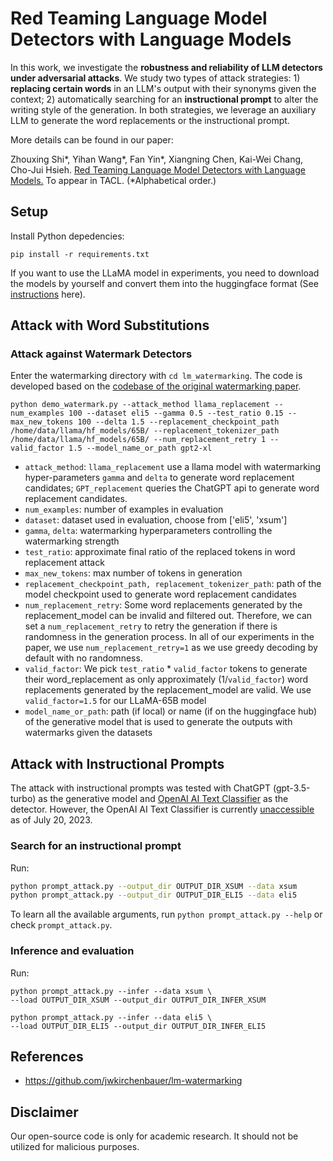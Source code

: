 Red Teaming Language Model Detectors with Language Models
===================

In this work, we investigate the **robustness and reliability of LLM detectors under adversarial attacks**. We study two types of attack strategies: 1) **replacing certain words** in an LLM's output with their synonyms given the context; 2) automatically searching for an **instructional prompt** to alter the writing style of the generation. In both strategies, we leverage an auxiliary LLM to generate the word replacements or the instructional prompt.

More details can be found in our paper:

Zhouxing Shi*, Yihan Wang*, Fan Yin*, Xiangning Chen, Kai-Wei Chang, Cho-Jui Hsieh.
[Red Teaming Language Model Detectors with Language Models.](https://arxiv.org/abs/2305.19713) To appear in TACL. (*Alphabetical order.)

## Setup

Install Python depedencies:
```
pip install -r requirements.txt
```

If you want to use the LLaMA model in experiments, you need to download the models by yourself and convert them into the huggingface format (See [instructions](https://huggingface.co/docs/transformers/main/model_doc/llama) here).

## Attack with Word Substitutions

### Attack against Watermark Detectors

Enter the watermarking directory with `cd lm_watermarking`.
The code is developed based on the [codebase of the original watermarking paper](https://github.com/arpytanshu/llm-watermark).

```
python demo_watermark.py --attack_method llama_replacement --num_examples 100 --dataset eli5 --gamma 0.5 --test_ratio 0.15 --max_new_tokens 100 --delta 1.5 --replacement_checkpoint_path /home/data/llama/hf_models/65B/ --replacement_tokenizer_path /home/data/llama/hf_models/65B/ --num_replacement_retry 1 --valid_factor 1.5 --model_name_or_path gpt2-xl
```
- `attack_method`: `llama_replacement` use a llama model with watermarking hyper-parameters `gamma` and `delta` to generate word replacement candidates; `GPT_replacement` queries the ChatGPT api to generate word replacement candidates.
- `num_examples`: number of examples in evaluation
- `dataset`: dataset used in evaluation, choose from ['eli5', 'xsum']
- `gamma`, `delta`: watermarking hyperparameters controlling the watermarking strength
- `test_ratio`: approximate final ratio of the replaced tokens in word replacement attack
- `max_new_tokens`: max number of tokens in generation
- `replacement_checkpoint_path, replacement_tokenizer_path`: path of the model checkpoint used to generate word replacement candidates
- `num_replacement_retry`: Some word replacements generated by the replacement_model can be invalid and filtered out. Therefore, we can set a `num_replacement_retry` to retry the generation if there is randomness in the generation process. In all of our experiments in the paper, we use `num_replacement_retry=1` as we use greedy decoding by default with no randomness.
- `valid_factor`: We pick `test_ratio` * `valid_factor` tokens to generate their word_replacement as only approximately (1/`valid_factor`) word replacements generated by the replacement_model are valid. We use `valid_factor=1.5` for our LLaMA-65B model
- `model_name_or_path`: path (if local) or name (if on the huggingface hub) of the generative model that is used to generate the outputs with watermarks given the datasets

## Attack with Instructional Prompts

The attack with instructional prompts was tested with
ChatGPT (gpt-3.5-turbo) as the generative model
and [OpenAI AI Text Classifier](https://openai.com/blog/new-ai-classifier-for-indicating-ai-written-text)
as the detector.
However, the OpenAI AI Text Classifier is currently
[unaccessible](https://openai.com/blog/new-ai-classifier-for-indicating-ai-written-text/#:~:text=the%20AI%20classifier%20is%20no%20longer%20available)
as of July 20, 2023.

### Search for an instructional prompt

Run:
```bash
python prompt_attack.py --output_dir OUTPUT_DIR_XSUM --data xsum
python prompt_attack.py --output_dir OUTPUT_DIR_ELI5 --data eli5
```

To learn all the available arguments, run `python prompt_attack.py --help`
or check `prompt_attack.py`.

### Inference and evaluation

Run:
```
python prompt_attack.py --infer --data xsum \
--load OUTPUT_DIR_XSUM --output_dir OUTPUT_DIR_INFER_XSUM

python prompt_attack.py --infer --data eli5 \
--load OUTPUT_DIR_ELI5 --output_dir OUTPUT_DIR_INFER_ELI5
```

## References

* https://github.com/jwkirchenbauer/lm-watermarking

## Disclaimer

Our open-source code is only for academic research. It should not be utilized
for malicious purposes.